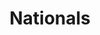 ---
title: Nationals
crosslinks:
- justFPthings
- Braves
- NationalsGIFs
- livven
- MLBStreams
- washingtondc
- danielmurphygifs
- '2013'
- NewYorkMets
- Redskins
- Reds
- modnews
- TheSimpsons
- phillies
- OutOfTheLoop
- nocontext
- reddit_stream
- nfl
- OnTheFarm
- SultansOfStats
---